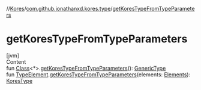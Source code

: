 //[Kores](../index.md)/[com.github.jonathanxd.kores.type](index.md)/[getKoresTypeFromTypeParameters](get-kores-type-from-type-parameters.md)



# getKoresTypeFromTypeParameters  
[jvm]  
Content  
fun [Class](https://docs.oracle.com/javase/8/docs/api/java/lang/Class.html)<*>.[getKoresTypeFromTypeParameters](get-kores-type-from-type-parameters.md)(): [GenericType](-generic-type/index.md)  
fun [TypeElement](https://docs.oracle.com/javase/8/docs/api/javax/lang/model/element/TypeElement.html).[getKoresTypeFromTypeParameters](get-kores-type-from-type-parameters.md)(elements: [Elements](https://docs.oracle.com/javase/8/docs/api/javax/lang/model/util/Elements.html)): [KoresType](-kores-type/index.md)  



